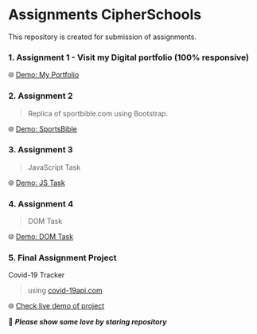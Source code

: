 # Assignments CipherSchools

This repository is created for submission of assignments.

### **1. Assignment 1 - Visit my Digital portfolio (100% responsive)**

:globe_with_meridians:  <a href="https://jagrawalyash.github.io/Frontend-Web-Digital-Portfolio/assignment-1/" target="_blank">Demo: My Portfolio</a>

### **2. Assignment 2**

> Replica of sportbible.com using Bootstrap.

:globe_with_meridians:  <a href="https://jagrawalyash.github.io/Frontend-Web-Digital-Portfolio/assignment-2/" target="__blank">Demo: SportsBible</a>

### **3. Assignment 3**

> JavaScript Task

:globe_with_meridians:  <a href="https://jagrawalyash.github.io/Frontend-Web-Digital-Portfolio/assignment-3/" target="__blank">Demo: JS Task</a>

### **4. Assignment 4**

> DOM Task

:globe_with_meridians:  <a href="https://jagrawalyash.github.io/Frontend-Web-Digital-Portfolio/class-exercise-27-7-2020/" target="__blank">Demo: DOM Task</a>

### **5. Final Assignment Project**

Covid-19 Tracker

> using <a href="https://covid19api.com/" target="__blank">covid-19api.com</a>

:globe_with_meridians:  <a href="https://jagrawalyash.github.io/Frontend-Web-Digital-Portfolio/covid19api-project/" target="__blank">Check live demo of project</a>

:gift_heart:  **_Please show some love by staring repository_** 
